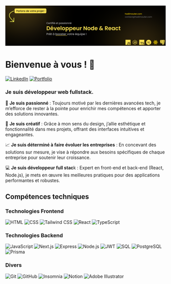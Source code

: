 ![Bannière](./Banniere3.png)


# Bienvenue à vous ! 👋

[![LinkedIn](https://img.shields.io/badge/LinkedIn-0A66C2?style=flat&logo=linkedin&logoColor=white)](https://www.linkedin.com/in/hadimouter/)
[![Portfolio](https://img.shields.io/badge/Portfolio-000000?style=flat&logo=web&logoColor=white)](https://hadimouter.com/)

### Je suis développeur web fullstack.

🌟 **Je suis passionné** : Toujours motivé par les dernières avancées tech, je m’efforce de rester à la pointe pour enrichir mes compétences et apporter des solutions innovantes.

🎨 **Je suis créatif** : Grâce à mon sens du design, j’allie esthétique et fonctionnalité dans mes projets, offrant des interfaces intuitives et engageantes.

📈 **Je suis déterminé à faire évoluer les entreprises** : En concevant des solutions sur mesure, je vise à répondre aux besoins spécifiques de chaque entreprise pour soutenir leur croissance.

💻 **Je suis développeur full stac**k : Expert en front-end et back-end (React, Node.js), je mets en œuvre les meilleures pratiques pour des applications performantes et robustes.

## Compétences techniques

### Technologies Frontend
![HTML](https://img.shields.io/badge/HTML-E34F26?style=flat&logo=html5&logoColor=FFFFFF)
![CSS](https://img.shields.io/badge/CSS-1572B6?style=flat&logo=css3&logoColor=FFFFFF)
![Tailwind CSS](https://img.shields.io/badge/Tailwind_CSS-38B2AC?style=flat&logo=tailwind-css&logoColor=FFFFFF)
![React](https://img.shields.io/badge/React-61DAFB?style=flat&logo=react&logoColor=000000)
![TypeScript](https://img.shields.io/badge/TypeScript-3178C6?style=flat&logo=typescript&logoColor=FFFFFF)

### Technologies Backend
![JavaScript](https://img.shields.io/badge/JavaScript-F7DF1E?style=flat&logo=javascript&logoColor=black)
![Next.js](https://img.shields.io/badge/Next.js-000000?style=flat&logo=nextdotjs&logoColor=FFFFFF)
![Express](https://img.shields.io/badge/Express-000000?style=flat&logo=express&logoColor=FFFFFF)
![Node.js](https://img.shields.io/badge/Node.js-339933?style=flat&logo=nodedotjs&logoColor=FFFFFF)
![JWT](https://img.shields.io/badge/JWT-000000?style=flat&logo=json-web-tokens&logoColor=FFFFFF)
![SQL](https://img.shields.io/badge/SQL-4479A1?style=flat&logo=database&logoColor=white)
![PostgreSQL](https://img.shields.io/badge/PostgreSQL-4169E1?style=flat&logo=postgresql&logoColor=FFFFFF)
![Prisma](https://img.shields.io/badge/Prisma-2D3748?style=flat&logo=prisma&logoColor=FFFFFF)

### Divers
![Git](https://img.shields.io/badge/Git-F05032?style=flat&logo=git&logoColor=FFFFFF)
![GitHub](https://img.shields.io/badge/GitHub-181717?style=flat&logo=github&logoColor=FFFFFF)
![Insomnia](https://img.shields.io/badge/Insomnia-4000BF?style=flat&logo=insomnia&logoColor=FFFFFF)
![Notion](https://img.shields.io/badge/Notion-000000?style=flat&logo=notion&logoColor=FFFFFF)
![Adobe Illustrator](https://img.shields.io/badge/Adobe_Illustrator-FF9A00?style=flat&logo=adobeillustrator&logoColor=white)



